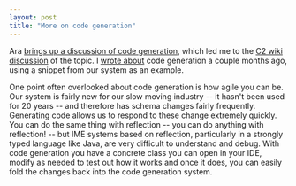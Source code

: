 ```yaml
---
layout: post
title: "More on code generation"
---
```




Ara <a href="http://roller.anthonyeden.com/page/ara_e/20021203">brings up a discussion of code generation</a>, which led me to the <a href="http://c2.com/cgi-bin/wiki?CodeGenerationIsaDesignSmell">C2 wiki discussion</a> of the topic. I <a href="/programming/code_generation_fun.html">wrote about</a> code generation a couple months ago, using a snippet from our system as an example.

<p>One point often overlooked about code generation is how agile you can be. Our system is fairly new for our slow moving industry -- it hasn't been used for 20 years -- and therefore has schema changes fairly frequently. Generating code allows us to respond to these change extremely quickly. You can do the same thing with reflection -- you can do anything with reflection! -- but IME systems based on reflection, particularly in a strongly typed language like Java, are very difficult to understand and debug. With code generation you have a concrete class you can open in your IDE, modify as needed to test out how it works and once it does, you can easily fold the changes back into the code generation system.</p>


